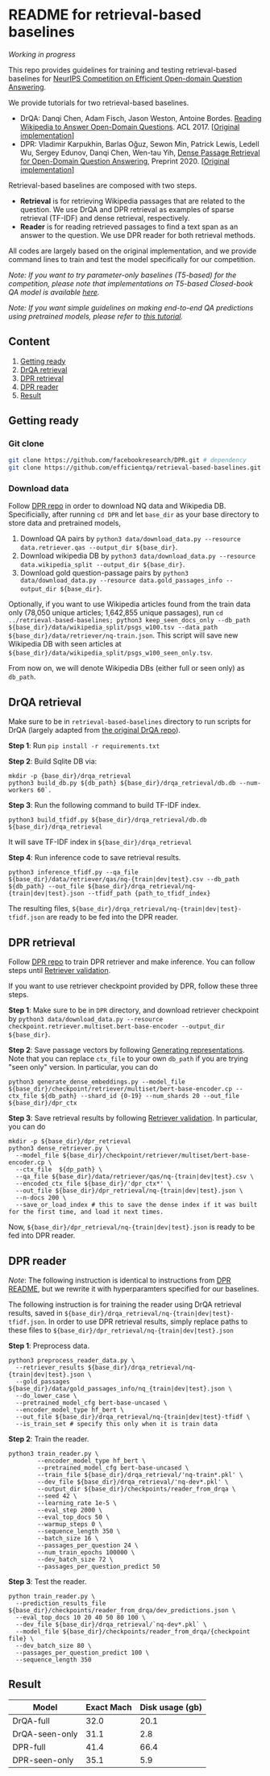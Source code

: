 # README for retrieval-based baselines

*Working in progress*

This repo provides guidelines for training and testing retrieval-based baselines for [NeurIPS Competition on Efficient Open-domain Question Answering](http://efficientqa.github.io/).

We provide tutorials for two retrieval-based baselines.

- DrQA: Danqi Chen, Adam Fisch, Jason Weston, Antoine Bordes. [Reading Wikipedia to Answer Open-Domain Questions](https://arxiv.org/abs/1704.00051). ACL 2017. [[Original implementation][drqa]]
- DPR: Vladimir Karpukhin, Barlas Oğuz, Sewon Min, Patrick Lewis, Ledell Wu, Sergey Edunov, Danqi Chen, Wen-tau Yih, [Dense Passage Retrieval for Open-Domain Question Answering](https://arxiv.org/abs/2004.04906), Preprint 2020. [[Original implementation][dpr]]

Retrieval-based baselines are composed with two steps.
- **Retrieval** is for retrieving Wikipedia passages that are related to the question. We use DrQA and DPR retrieval as examples of sparse retrieval (TF-IDF) and dense retrieval, respectively.
- **Reader** is for reading retrieved passages to find a text span as an answer to the question. We use DPR reader for both retrieval methods.

All codes are largely based on the original implementation, and we provide command lines to train and test the model specifically for our competition.

*Note: If you want to try parameter-only baselines (T5-based) for the competition, please note that implementations on T5-based Closed-book QA model is available [here](https://github.com/google-research/google-research/tree/master/t5_closed_book_qa).*

*Note: If you want simple guidelines on making end-to-end QA predictions using pretrained models, please refer to [this tutorial](https://github.com/efficientqa/efficientqa.github.io/blob/master/getting_started.md).*

## Content

1. [Getting ready](#getting-ready)
2. [DrQA retrieval](#drqa-retrieval)
3. [DPR retrieval](#dpr-retrieval)
4. [DPR reader](#dpr-reader)
5. [Result](#result)

## Getting ready

### Git clone

```bash
git clone https://github.com/facebookresearch/DPR.git # dependency
git clone https://github.com/efficientqa/retrieval-based-baselines.git # this repo
```

### Download data

Follow [DPR repo][dpr] in order to download NQ data and Wikipedia DB. Specificially, after running `cd DPR` and let `base_dir` as your base directory to store data and pretrained models,


1. Download QA pairs by `python3 data/download_data.py --resource data.retriever.qas --output_dir ${base_dir}`.
2. Download wikipedia DB by `python3 data/download_data.py --resource data.wikipedia_split --output_dir ${base_dir}`.
3. Download gold question-passage pairs by `python3 data/download_data.py --resource data.gold_passages_info --output_dir ${base_dir}`.

Optionally, if you want to use Wikipedia articles found from the train data only (78,050 unique articles; 1,642,855 unique passages), run `cd ../retrieval-based-baselines; python3 keep_seen_docs_only --db_path ${base_dir}/data/wikipedia_split/psgs_w100.tsv --data_path ${base_dir}/data/retriever/nq-train.json`. This script will save new Wikipedia DB with seen articles at `${base_dir}/data/wikipedia_split/psgs_w100_seen_only.tsv`.

From now on, we will denote Wikipedia DBs (either full or seen only) as `db_path`.


## DrQA retrieval

Make sure to be in `retrieval-based-baselines` directory to run scripts for DrQA (largely adapted from [the original DrQA repo][drqa]).

**Step 1**: Run `pip install -r requirements.txt`

**Step 2**: Build Sqlite DB via:
```
mkdir -p {base_dir}/drqa_retrieval
python3 build_db.py ${db_path} ${base_dir}/drqa_retrieval/db.db --num-workers 60`.
```
**Step 3**: Run the following command to build TF-IDF index.
```
python3 build_tfidf.py ${base_dir}/drqa_retrieval/db.db ${base_dir}/drqa_retrieval
```
It will save TF-IDF index in `${base_dir}/drqa_retrieval`

**Step 4**: Run inference code to save retrieval results.
```
python3 inference_tfidf.py --qa_file ${base_dir}/data/retriever/qas/nq-{train|dev|test}.csv --db_path ${db_path} --out_file ${base_dir}/drqa_retrieval/nq-{train|dev|test}.json --tfidf_path {path_to_tfidf_index}
```

The resulting files, `${base_dir}/drqa_retrieval/nq-{train|dev|test}-tfidf.json` are ready to be fed into the DPR reader.

## DPR retrieval

Follow [DPR repo][dpr] to train DPR retriever and make inference. You can follow steps until [Retriever validation](https://github.com/facebookresearch/DPR/tree/master#retriever-validation-against-the-entire-set-of-documents).


If you want to use retriever checkpoint provided by DPR, follow these three steps.

**Step 1**: Make sure to be in `DPR` directory, and download retriever checkpoint by `python3 data/download_data.py --resource checkpoint.retriever.multiset.bert-base-encoder --output_dir ${base_dir}`.

**Step 2**: Save passage vectors by following [Generating representations](https://github.com/facebookresearch/DPR/tree/master#retriever-validation-against-the-entire-set-of-documents). Note that you can replace `ctx_file` to your own `db_path` if you are trying "seen only" version. In particular, you can do
```
python3 generate_dense_embeddings.py --model_file ${base_dir}/checkpoint/retriever/multiset/bert-base-encoder.cp --ctx_file ${db_path} --shard_id {0-19} --num_shards 20 --out_file ${base_dir}/dpr_ctx
```

**Step 3**: Save retrieval results by following [Retriever validation](https://github.com/facebookresearch/DPR/tree/master#retriever-validation-against-the-entire-set-of-documents). In particular, you can do
```
mkdir -p ${base_dir}/dpr_retrieval
python3 dense_retriever.py \
  --model_file ${base_dir}/checkpoint/retriever/multiset/bert-base-encoder.cp \
  --ctx_file  ${dp_path} \
  --qa_file ${base_dir}/data/retriever/qas/nq-{train|dev|test}.csv \
  --encoded_ctx_file ${base_dir}/'dpr_ctx*' \
  --out_file ${base_dir}/dpr_retrieval/nq-{train|dev|test}.json \
  --n-docs 200 \
  --save_or_load_index # this to save the dense index if it was built for the first time, and load it next times.
```

Now, `${base_dir}/dpr_retrieval/nq-{train|dev|test}.json` is ready to be fed into DPR reader.

## DPR reader

*Note*: The following instruction is identical to instructions from [DPR README](https://github.com/facebookresearch/DPR#optional-reader-model-input-data-pre-processing), but we rewrite it with hyperparamters specified for our baselines.

The following instruction is for training the reader using DrQA retrieval results, saved in `${base_dir}/drqa_retrieval/nq-{train|dev|test}-tfidf.json`. In order to use DPR retrieval results, simply replace paths to these files to `${base_dir}/dpr_retrieval/nq-{train|dev|test}.json`

**Step 1**: Preprocess data.

```
python3 preprocess_reader_data.py \
  --retriever_results ${base_dir}/drqa_retrieval/nq-{train|dev|test}.json \
  --gold_passages ${base_dir}/data/gold_passages_info/nq_{train|dev|test}.json \
  --do_lower_case \
  --pretrained_model_cfg bert-base-uncased \
  --encoder_model_type hf_bert \
  --out_file ${base_dir}/drqa_retrieval/nq-{train|dev|test}-tfidf \
  --is_train_set # specify this only when it is train data
```

**Step 2**: Train the reader.
```
python3 train_reader.py \
        --encoder_model_type hf_bert \
        --pretrained_model_cfg bert-base-uncased \
        --train_file ${base_dir}/drqa_retrieval/'nq-train*.pkl' \
        --dev_file ${base_dir}/drqa_retrieval/'nq-dev*.pkl' \
        --output_dir ${base_dir}/checkpoints/reader_from_drqa \
        --seed 42 \
        --learning_rate 1e-5 \
        --eval_step 2000 \
        --eval_top_docs 50 \
        --warmup_steps 0 \
        --sequence_length 350 \
        --batch_size 16 \
        --passages_per_question 24 \
        --num_train_epochs 100000 \
        --dev_batch_size 72 \
        --passages_per_question_predict 50
```

**Step 3**: Test the reader.
```
python train_reader.py \
  --prediction_results_file ${base_dir}/checkpoints/reader_from_drqa/dev_predictions.json \
  --eval_top_docs 10 20 40 50 80 100 \
  --dev_file ${base_dir}/drqa_retrieval/`nq-dev*.pkl` \
  --model_file ${base_dir}/checkpoints/reader_from_drqa/{checkpoint file} \
  --dev_batch_size 80 \
  --passages_per_question_predict 100 \
  --sequence_length 350
```

[drqa]: https://github.com/facebookresearch/DrQA/
[dpr]: https://github.com/facebookresearch/DPR

## Result

|Model|Exact Mach|Disk usage (gb)|
|---|---|---|
|DrQA-full|32.0|20.1|
|DrQA-seen-only|31.1|2.8|
|DPR-full|41.4|66.4|
|DPR-seen-only|35.1|5.9|


